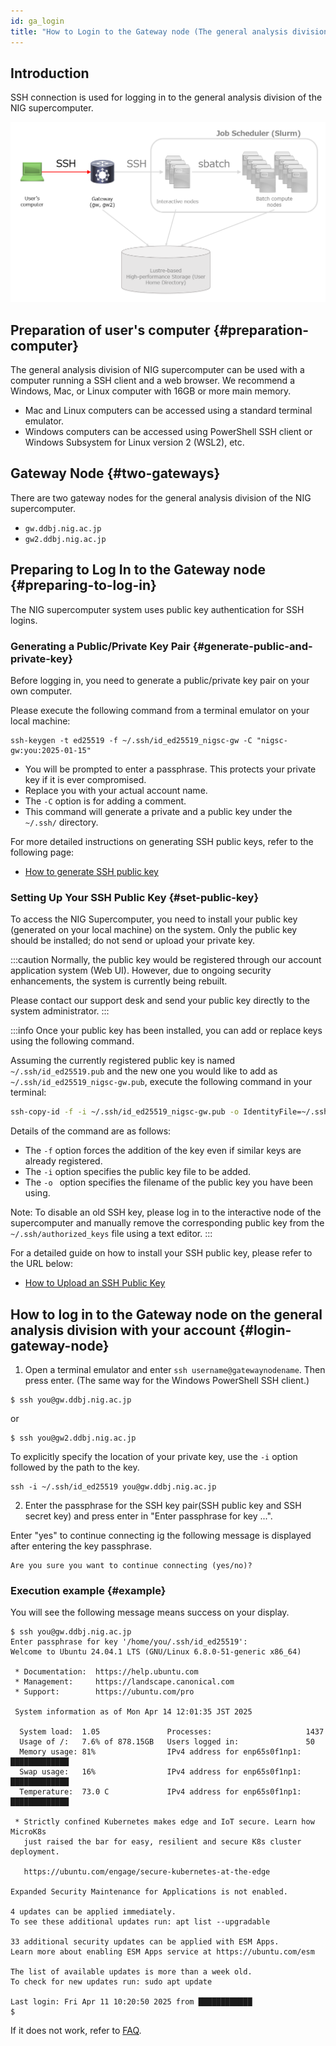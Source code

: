 ```yaml
---
id: ga_login
title: "How to Login to the Gateway node (The general analysis division)"
---
```



## Introduction

SSH connection is used for logging in to the general analysis division of the NIG supercomputer. 

![](GA_division.png)


## Preparation of user's computer {#preparation-computer}

The general analysis division of NIG supercomputer can be used with a computer running a SSH client and a web browser. We recommend a Windows, Mac, or Linux computer with 16GB or more main memory.

- Mac and Linux computers can be accessed using a standard terminal emulator.
- Windows computers can be accessed using PowerShell SSH client or Windows Subsystem for Linux version 2 (WSL2), etc.


## Gateway Node {#two-gateways}

There are two gateway nodes for the general analysis division of the NIG supercomputer.

- `gw.ddbj.nig.ac.jp`
- `gw2.ddbj.nig.ac.jp`


## Preparing to Log In to the Gateway node {#preparing-to-log-in}

The NIG supercomputer system uses public key authentication for SSH logins.


### Generating a Public/Private Key Pair {#generate-public-and-private-key}

Before logging in, you need to generate a public/private key pair on your own computer.

Please execute the following command from a terminal emulator on your local machine:

```
ssh-keygen -t ed25519 -f ~/.ssh/id_ed25519_nigsc-gw -C "nigsc-gw:you:2025-01-15"
```

- You will be prompted to enter a passphrase. This protects your private key if it is ever compromised.
- Replace you with your actual account name.
- The `-C` option is for adding a comment.
- This command will generate a private and a public key under the `~/.ssh/` directory.

For more detailed instructions on generating SSH public keys, refer to the following page:
- [How to generate SSH public key](/application/ssh_keys)

### Setting Up Your SSH Public Key {#set-public-key}

To access the NIG Supercomputer, you need to install your public key (generated on your local machine) on the system. Only the public key should be installed; do not send or upload your private key.


:::caution
Normally, the public key would be registered through our account application system (Web UI).
However, due to ongoing security enhancements, the system is currently being rebuilt.

Please contact our support desk and send your public key directly to the system administrator.
:::


:::info
Once your public key has been installed, you can add or replace keys using the following command.

Assuming the currently registered public key is named `~/.ssh/id_ed25519.pub` and the new one you would like to add as `~/.ssh/id_ed25519_nigsc-gw.pub`, execute the following command in your terminal:


```bash
ssh-copy-id -f -i ~/.ssh/id_ed25519_nigsc-gw.pub -o IdentityFile=~/.ssh/id_ed25519 you@gw.ddbj.nig.ac.jp
```


Details of the command are as follows:

- The `-f` option forces the addition of the key even if similar keys are already registered.
- The `-i` option specifies the public key file to be added.
- The `-o ` option specifies the filename of the public key you have been using.


Note: To disable an old SSH key, please log in to the interactive node of the supercomputer and manually remove the corresponding public key from the `~/.ssh/authorized_keys` file using a text editor.
:::

For a detailed guide on how to install your SSH public key, please refer to the URL below:

- [How to Upload an SSH Public Key](/application/ssh_copy_id)


##  How to log in to the Gateway node on the general analysis division with your account {#login-gateway-node}

1. Open a terminal emulator and enter `ssh username@gatewaynodename`. Then press enter. (The same way for the Windows PowerShell SSH client.)

```
$ ssh you@gw.ddbj.nig.ac.jp
```

or

```
$ ssh you@gw2.ddbj.nig.ac.jp
```

To explicitly specify the location of your private key, use the `-i` option followed by the path to the key.

```
ssh -i ~/.ssh/id_ed25519 you@gw.ddbj.nig.ac.jp
```

2. Enter the passphrase for the SSH key pair(SSH public key and SSH secret key) and press enter in "Enter passphrase for key ...".

Enter "yes" to continue connecting ig the following message is displayed after entering the key passphrase.

```
Are you sure you want to continue connecting (yes/no)?
```

### Execution example {#example}

You will see the following message means success on your display.

```
$ ssh you@gw.ddbj.nig.ac.jp
Enter passphrase for key '/home/you/.ssh/id_ed25519':
Welcome to Ubuntu 24.04.1 LTS (GNU/Linux 6.8.0-51-generic x86_64)

 * Documentation:  https://help.ubuntu.com
 * Management:     https://landscape.canonical.com
 * Support:        https://ubuntu.com/pro

 System information as of Mon Apr 14 12:01:35 JST 2025

  System load:  1.05               Processes:                     1437
  Usage of /:   7.6% of 878.15GB   Users logged in:               50
  Memory usage: 81%                IPv4 address for enp65s0f1np1: █████████████
  Swap usage:   16%                IPv4 address for enp65s0f1np1: █████████████
  Temperature:  73.0 C             IPv4 address for enp65s0f1np1: █████████████

 * Strictly confined Kubernetes makes edge and IoT secure. Learn how MicroK8s
   just raised the bar for easy, resilient and secure K8s cluster deployment.

   https://ubuntu.com/engage/secure-kubernetes-at-the-edge

Expanded Security Maintenance for Applications is not enabled.

4 updates can be applied immediately.
To see these additional updates run: apt list --upgradable

33 additional security updates can be applied with ESM Apps.
Learn more about enabling ESM Apps service at https://ubuntu.com/esm

The list of available updates is more than a week old.
To check for new updates run: sudo apt update

Last login: Fri Apr 11 10:20:50 2025 from ████████████
$

```


If it does not work, refer to [FAQ](/guides/FAQ/faq_general_analysis_division/faq_login_general).





